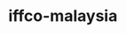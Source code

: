 # iffco-malaysia

<!-- Security scan triggered at 2025-09-02 00:57:01 -->

<!-- Security scan triggered at 2025-09-02 01:04:36 -->

<!-- Security scan triggered at 2025-09-02 01:51:02 -->

<!-- Security scan triggered at 2025-09-02 02:31:14 -->

<!-- Security scan triggered at 2025-09-02 03:37:02 -->
